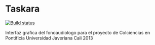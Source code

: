 # Taskara
[![Build status](https://ci.appveyor.com/api/projects/status/370bgrfs9r1vyyv0?svg=true)](https://ci.appveyor.com/project/jairov4/taskara)

Interfaz grafica del fonoaudiologo para el proyecto de Colciencias en Pontificia Universidad Javeriana Cali 2013
